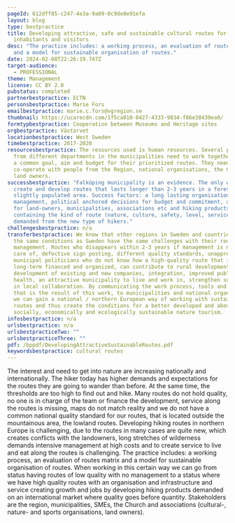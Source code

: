 ```yaml
---
pageId: 612dff85-c247-4e3a-9a09-0c9de0e91efa
layout: blog
type: bestpractice
title: Developing attractive, safe and sustainable cultural routes for
  inhabitants and visitors
desc: "The practice includes: a working process, an evaluation of routes matrix
  and a model for sustainable organisation of routes."
date: 2024-02-08T22:26:19.747Z
target-audience:
  - PROFESSIONAL
theme: Management
license: CC BY 2.0
pubstatus: completed
partnerbestpractice: ECTN
personsbestpractice: Marie Fors
emailbestpractice: marie.c.fors@vgregion.se
thumbnail: https://ucarecdn.com/1f5ca810-0427-4333-9834-f86e38430ea0/
formtypbestpractice: Cooperation between Museums and Heritage sites
orgbestpractice: Västarvet
locationbestpractice: West Sweden
timebestpractice: 2017-2020
resourcesbestpractice: The resources used is human resources. Several people
  from different departments in the municipalities need to work together having
  a common goal, aim and budget for their prioritized routes. They need to
  co-operate with people from the Region, national organisations, the Church and
  land owners.
successbestpractice: "Falköping municipality is an evidence. The only way to
  create and develop routes that lasts longer than 2-3 years in a forested,
  slightly populated area. Success factors: a long lasting organisation and
  management, political anchored decisions for budget and commitment, agreements
  for land-owners, municipalities, associations etc and hiking products
  containing the kind of route (nature, culture, safety, level, service) that is
  demanded from the new type of hikers."
challengesbestpractice: n/a
transferbestpractice: We know that other regions in Sweden and countries with
  the same conditions as Sweden have the same challenges with their route
  management. Routes who disappears within 2-3 years if management is not taken
  care of, defective sign posting, different quality standards, unapproved maps,
  municipal politicians who do not know how a high-quality route that is
  long-term financed and organized, can contribute to rural development,
  development of existing and new companies, integration, improved public
  health, an attractive municipality to live and work in, strengthen social ties
  in local collaboration. By communicating the work process, tools and methods
  that is the result of this work, to municipalities and national organizations,
  we can gain a national / northern European way of working with sustainable
  routes and thus create the conditions for a better developed and above all
  socially, economically and ecologically sustainable nature tourism.
infosbestpractice: n/a
urlsbestpractice: n/a
urlsbestpracticeTwo: ""
urlsbestpracticeThree: ""
pdf: /bppdf/DevelopingAttractiveSustainableRoutes.pdf
keywordsbestpractice: cultural routes
---
```

The interest and need to get into nature are increasing nationally and internationally. The hiker today has higher demands and expectations for the routes they are going to wander than before. At the same time, the thresholds are too high to find out and hike. Many routes do not hold quality, no one is in charge of the team or finance the development, service along the routes is missing, maps do not match reality and we do not have a common national quality standard for our routes, that is located outside the mountainous area, the lowland routes. Developing hiking routes in northern Europe is challenging, due to the routes in many cases are quite new, which creates conflicts with the landowners, long stretches of wilderness demands intensive management at high costs and to create service to live and eat along the routes is challenging. The practice includes: a working process, an evaluation of routes matrix and a model for sustainable organisation of routes. When working in this certain way we can go from status having routes of low quality with no management to a status where we have high quality routes with an organisation and infrastructure and service creating growth and jobs by developing hiking products demanded on an international market where quality goes before quantity. Stakeholders are the region, municipalities, SMEs, the Church and associations (cultural-, nature- and sports organisations, land owners).